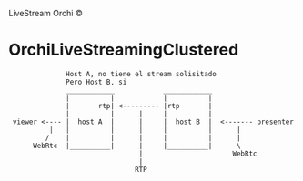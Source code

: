 LiveStream Orchi ©
# OrchiLiveStreamingClustered


                  Host A, no tiene el stream solisitado
	              Pero Host B, si
	              ____________            ____________
	              |          |            |          |
	              |       rtp| <--------- |rtp       |
	              |          |      |     |          |
	 viewer <---- |  host A  |      |     |  host B  |  <------- presenter
	          |   |          |      |     |          |      |
	         /    |          |      |     |          |      |
	      WebRtc  |__________|      |     |__________|      \
	                                |                      WebRtc
	                                |
	                               RTP
